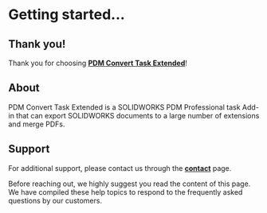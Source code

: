 # Getting started...
## Thank you!
Thank you for choosing **[PDM Convert Task Extended](https://bluebyte.biz/product/pdm-convert-task-extended/)**!
## About
PDM Convert Task Extended is a SOLIDWORKS PDM Professional task Add-in that can export SOLIDWORKS documents to a large number of extensions and merge PDFs.
## Support
For additional support, please contact us through the **[contact](https://bluebyte.biz/contact/)** page.

Before reaching out, we highly suggest you read the content of this page. We have compiled these help topics to respond to the frequently asked questions by our customers.
